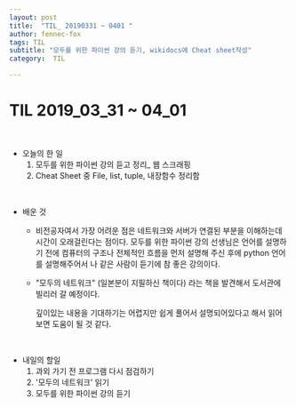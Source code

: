 ```yaml
---
layout: post
title:  "TIL_ 20190331 ~ 0401 "
author: fennec-fox
tags: TIL
subtitle: "모두를 위한 파이썬 강의 듣기, wikidocs에 Cheat sheet작성"
category:  TIL

---
```




# TIL 2019_03_31 ~ 04_01

<br>

- 오늘의 한 일
  1. 모두를 위한 파이썬 강의 듣고 정리_ 웹 스크래핑
  2. Cheat Sheet 중 File, list, tuple, 내장함수 정리함

<br>

- 배운 것 

  - 비전공자여서 가장 어려운 점은 네트워크와 서버가 연결된 부분을 이해하는데 시간이 오래걸린다는 점이다. 모두를 위한 파이썬 강의 선생님은 언어를 설명하기 전에 컴퓨터의 구조나 전체적인 흐름을 먼저 설명해 주신 후에 python 언어를 설명해주어서 나 같은 사람이 듣기에 참 좋은 강의이다.

  - "모두의 네트워크" (일본분이 지필하신 책이다) 라는 책을 발견해서 도서관에 빌리러 갈 예정이다.

    깊이있는 내용을 기대하기는 어렵지만 쉽게 풀어서 설명되어있다고 해서 읽어보면 도움이 될 것 같다.

<br>

- 내일의 할일
  1. 과외 가기 전 프로그램 다시 점검하기
  2. '모두의 네트워크' 읽기
  3. 모두를 위한 파이썬 강의 듣기 
